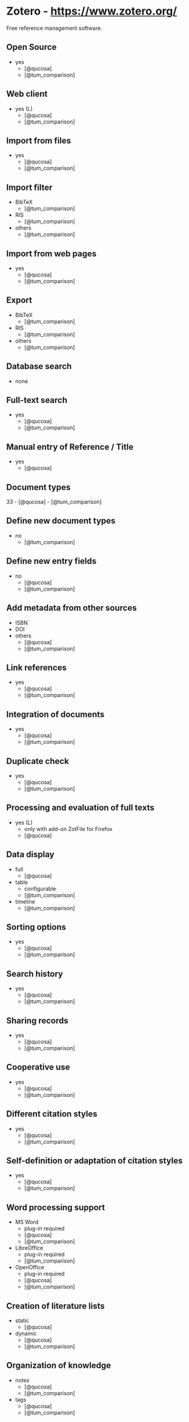 # Zotero - https://www.zotero.org/
Free reference management software.

## Open Source
- yes
    - [@qucosa]
    - [@tum_comparison]

## Web client
- yes (L)
    - [@qucosa]
    - [@tum_comparison]

## Import from files
- yes
    - [@qucosa]
    - [@tum_comparison]

## Import filter
- BibTeX
    - [@tum_comparison]
- RIS
    - [@tum_comparison]
- others
    - [@tum_comparison]

## Import from web pages
- yes
    - [@qucosa]
    - [@tum_comparison]

## Export
- BibTeX
    - [@tum_comparison]
- RIS
    - [@tum_comparison]
- others
    - [@tum_comparison]

## Database search
- none

## Full-text search
- yes
    - [@qucosa]
    - [@tum_comparison]

## Manual entry of Reference / Title
- yes
    - [@qucosa]

## Document types
33
    - [@qucosa]
    - [@tum_comparison]

## Define new document types
- no
    - [@tum_comparison]

## Define new entry fields
- no
    - [@qucosa]
    - [@tum_comparison]

## Add metadata from other sources
- ISBN
- DOI
- others
    - [@qucosa]
    - [@tum_comparison]

## Link references
- yes
    - [@qucosa]
    - [@tum_comparison]

## Integration of documents
- yes
    - [@qucosa]
    - [@tum_comparison]

## Duplicate check
- yes
    - [@qucosa]
    - [@tum_comparison]

## Processing and evaluation of full texts
- yes (L)
    - only with add-on ZotFile for Firefox
    - [@qucosa]

## Data display
- full
    - [@qucosa]
- table
    - configurable
    - [@tum_comparison]
- timeline
    - [@tum_comparison]

## Sorting options
- yes
    - [@qucosa]
    - [@tum_comparison]

## Search history
- yes
    - [@qucosa]
    - [@tum_comparison]

## Sharing records
- yes
    - [@qucosa]
    - [@tum_comparison]

## Cooperative use
- yes
    - [@qucosa]
    - [@tum_comparison]

## Different citation styles
- yes
    - [@qucosa]
    - [@tum_comparison]

## Self-definition or adaptation of citation styles
- yes
    - [@qucosa]
    - [@tum_comparison]

## Word processing support
- MS Word
    - plug-in required
    - [@qucosa]
    - [@tum_comparison]
- LibreOffice
    - plug-in required
    - [@tum_comparison]
- OpenOffice
    - plug-in required
    - [@qucosa]
    - [@tum_comparison]

## Creation of literature lists
- static
    - [@qucosa]
- dynamic
    - [@qucosa]
    - [@tum_comparison]

## Organization of knowledge
- notes
    - [@qucosa]
    - [@tum_comparison]
- tags
    - [@qucosa]
    - [@tum_comparison]
	
